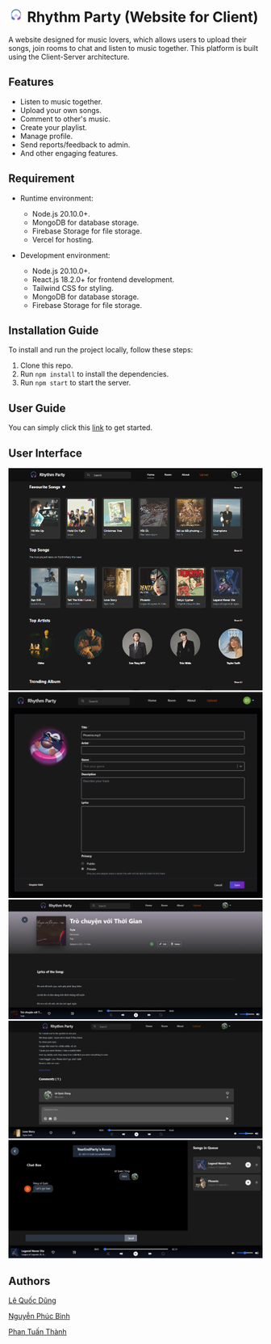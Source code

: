 # <img src="https://raw.githubusercontent.com/thanhpt1110/rhythm-party-admin/master/src/assets/logo.png" alt="Your Image" width="auto" height="30"> Rhythm Party (Website for Client)
A website designed for music lovers, which allows users to upload their songs, join rooms to chat and listen to music together. This platform is built using the Client-Server architecture.

## Features

- Listen to music together.
- Upload your own songs.
- Comment to other's music.
- Create your playlist.
- Manage profile.
- Send reports/feedback to admin.
- And other engaging features.

## Requirement
- Runtime environment:
    - Node.js 20.10.0+.
    - MongoDB for database storage.
    - Firebase Storage for file storage.
    - Vercel for hosting.

- Development environment:
    - Node.js 20.10.0+.
    - React.js 18.2.0+ for frontend development.
    - Tailwind CSS for styling.
    - MongoDB for database storage.
    - Firebase Storage for file storage.

## Installation Guide

To install and run the project locally, follow these steps:

1. Clone this repo.
2. Run `npm install` to install the dependencies.
3. Run `npm start` to start the server.

## User Guide

You can simply click this [link](https://rhythm-party.vercel.app/) to get started.

## User Interface

![Home](./demo_ui/Home.png)
![Upload](./demo_ui/Upload.png)
![UploadedSong](./demo_ui/UploadedSong.png)
![SongPostComment](./demo_ui/Song%20post%20and%20comment.png)
![Room](./demo_ui/Room.jpg)

## Authors

[Lê Quốc Dũng](https://github.com/DungLe2983)

[Nguyễn Phúc Bình](https://github.com/leesoonduck3009)

[Phan Tuấn Thành](https://github.com/thanhpt1110)
